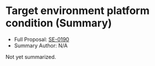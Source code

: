 # Target environment platform condition (Summary)

* Full Proposal: [SE-0190](https://github.com/apple/swift-evolution/blob/main/proposals/0190-target-environment-platform-condition.md)
* Summary Author: N/A

Not yet summarized.
